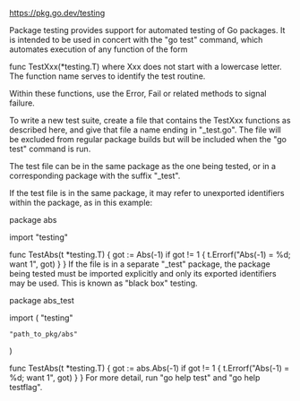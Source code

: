 https://pkg.go.dev/testing

Package testing provides support for automated testing of Go packages. It is intended to be used in concert with the "go test" command, which automates execution of any function of the form

func TestXxx(*testing.T)
where Xxx does not start with a lowercase letter. The function name serves to identify the test routine.

Within these functions, use the Error, Fail or related methods to signal failure.

To write a new test suite, create a file that contains the TestXxx functions as described here, and give that file a name ending in "_test.go". The file will be excluded from regular package builds but will be included when the "go test" command is run.

The test file can be in the same package as the one being tested, or in a corresponding package with the suffix "_test".

If the test file is in the same package, it may refer to unexported identifiers within the package, as in this example:

package abs

import "testing"

func TestAbs(t *testing.T) {
    got := Abs(-1)
    if got != 1 {
        t.Errorf("Abs(-1) = %d; want 1", got)
    }
}
If the file is in a separate "_test" package, the package being tested must be imported explicitly and only its exported identifiers may be used. This is known as "black box" testing.

package abs_test

import (
	"testing"

	"path_to_pkg/abs"
)

func TestAbs(t *testing.T) {
    got := abs.Abs(-1)
    if got != 1 {
        t.Errorf("Abs(-1) = %d; want 1", got)
    }
}
For more detail, run "go help test" and "go help testflag".

